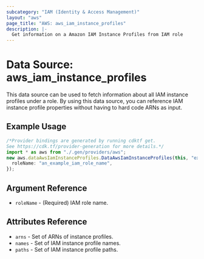 ```yaml
---
subcategory: "IAM (Identity & Access Management)"
layout: "aws"
page_title: "AWS: aws_iam_instance_profiles"
description: |-
  Get information on a Amazon IAM Instance Profiles from IAM role
---
```


# Data Source: aws\_iam\_instance\_profiles

This data source can be used to fetch information about all
IAM instance profiles under a role. By using this data source, you can reference IAM
instance profile properties without having to hard code ARNs as input.

## Example Usage

```typescript
/*Provider bindings are generated by running cdktf get.
See https://cdk.tf/provider-generation for more details.*/
import * as aws from "./.gen/providers/aws";
new aws.dataAwsIamInstanceProfiles.DataAwsIamInstanceProfiles(this, "example", {
  roleName: "an_example_iam_role_name",
});

```

## Argument Reference

* `roleName` - (Required) IAM role name.

## Attributes Reference

* `arns` - Set of ARNs of instance profiles.
* `names` - Set of IAM instance profile names.
* `paths` - Set of IAM instance profile paths.
